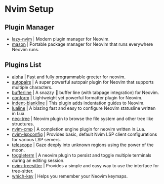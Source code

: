 # Nvim Setup

## Plugin Manager

- [lazy-nvim](https://github.com/folke/lazy.nvim) | Modern plugin manager for Neovim.
- [mason](https://github.com/williamboman/mason.nvim) | Portable package manager for Neovim that runs everywhere Neovim runs.

## Plugins List

- [alpha](https://github.com/goolord/alpha-nvim) | Fast and fully programmable greeter for neovim.
- [autopairs](https://github.com/windwp/nvim-autopairs) | A  super powerful autopair plugin for Neovim that supports multiple characters.
- [bufferline](https://github.com/akinsho/bufferline.nvim) | A snazzy 💅 buffer line (with tabpage integration) for Neovim.
- [conform](https://github.com/stevearc/conform.nvim) | Lightweight yet powerful formatter plugin for Neovim.
- [indent-blankline](https://github.com/lukas-reineke/indent-blankline.nvim) | This plugin adds indentation guides to Neovim.
- [lualine](https://github.com/nvim-lualine/lualine.nvim) | A blazing fast and easy to configure Neovim statusline written in Lua.
- [neo-tree](https://github.com/nvim-neo-tree/neo-tree.nvim) | Neovim plugin to browse the file system and other tree like structures.
- [nvim-cmp](https://github.com/hrsh7th/nvim-cmp) | A completion engine plugin for neovim written in Lua. 
- [nvim-lspconfig](https://github.com/neovim/nvim-lspconfig) | Provides basic, default Nvim LSP client configurations for various LSP servers.
- [telescope](https://github.com/nvim-telescope/telescope.nvim) | Gaze deeply into unknown regions using the power of the moon.
- [toggleterm](https://github.com/akinsho/toggleterm.nvim) | A neovim plugin to persist and toggle multiple terminals during an editing session.
- [nvim-treesitter](https://github.com/nvim-treesitter/nvim-treesitter) | Provides a simple and easy way to use the interface for tree-sitter. 
- [which-key](https://github.com/folke/which-key.nvim) | Helps you remember your Neovim keymaps. 
